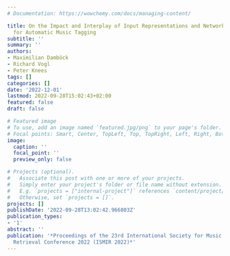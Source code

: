 ```yaml
---
# Documentation: https://wowchemy.com/docs/managing-content/

title: On the Impact and Interplay of Input Representations and Network Architectures
  for Automatic Music Tagging
subtitle: ''
summary: ''
authors:
- Maximilian Damböck
- Richard Vogl
- Peter Knees
tags: []
categories: []
date: '2022-12-01'
lastmod: 2022-09-28T15:02:43+02:00
featured: false
draft: false

# Featured image
# To use, add an image named `featured.jpg/png` to your page's folder.
# Focal points: Smart, Center, TopLeft, Top, TopRight, Left, Right, BottomLeft, Bottom, BottomRight.
image:
  caption: ''
  focal_point: ''
  preview_only: false

# Projects (optional).
#   Associate this post with one or more of your projects.
#   Simply enter your project's folder or file name without extension.
#   E.g. `projects = ["internal-project"]` references `content/project/deep-learning/index.md`.
#   Otherwise, set `projects = []`.
projects: []
publishDate: '2022-09-28T13:02:42.966803Z'
publication_types:
- '1'
abstract: ''
publication: '*Proceedings of the 23rd International Society for Music Information
  Retrieval Conference 2022 (ISMIR 2022)*'
---
```

